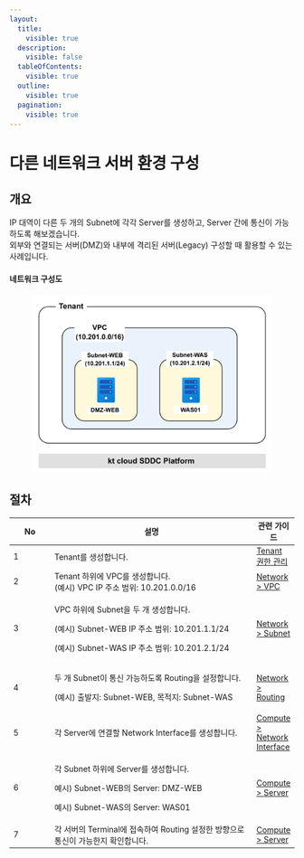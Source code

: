 ```yaml
---
layout:
  title:
    visible: true
  description:
    visible: false
  tableOfContents:
    visible: true
  outline:
    visible: true
  pagination:
    visible: true
---
```


# 다른 네트워크 서버 환경 구성

## 개요

IP 대역이 다른 두 개의 Subnet에 각각 Server를 생성하고, Server 간에 통신이 가능하도록 해보겠습니다.\
외부와 연결되는 서버(DMZ)와 내부에 격리된 서버(Legacy) 구성할 때 활용할 수 있는 사례입니다.

#### 네트워크 구성도

<figure><img src="../.gitbook/assets/image (510).png" alt=""><figcaption></figcaption></figure>

## 절차

<table><thead><tr><th width="70.33333333333331">No</th><th width="417">설명</th><th>관련 가이드</th></tr></thead><tbody><tr><td>1</td><td>Tenant를 생성합니다.</td><td><a href="../tenant-member.md">Tenant 권한 관리</a></td></tr><tr><td>2</td><td>Tenant 하위에 VPC를 생성합니다.<br>(예시) VPC IP 주소 범위: 10.201.0.0/16</td><td><a href="../network/vpc.md#vpc-1">Network > VPC</a></td></tr><tr><td>3</td><td><p>VPC 하위에 Subnet을 두 개 생성합니다.</p><p>(예시) Subnet-WEB IP 주소 범위: 10.201.1.1/24</p><p>(예시) Subnet-WAS IP 주소 범위: 10.201.2.1/24</p></td><td><a href="../network/subnet.md#subnet-1">Network > Subnet</a></td></tr><tr><td>4</td><td><p>두 개 Subnet이 통신 가능하도록 Routing을 설정합니다.</p><p>(예시) 출발지: Subnet-WEB, 목적지: Subnet-WAS</p></td><td><a href="../network/routing.md#routing-1">Network > Routing</a></td></tr><tr><td>5</td><td>각 Server에 연결할 Network Interface를 생성합니다. </td><td><a href="../compute/network-interface.md#network-interface-1">Compute > Network Interface</a></td></tr><tr><td>6</td><td><p>각 Subnet 하위에 Server를 생성합니다.</p><p>예시) Subnet-WEB의 Server: DMZ-WEB</p><p>예시) Subnet-WAS의 Server: WAS01</p></td><td><a href="../compute/server.md#server-3">Compute > Server</a></td></tr><tr><td>7</td><td>각 서버의 Terminal에 접속하여 Routing 설정한 방향으로 통신이 가능한지 확인합니다.</td><td><a href="../compute/server.md#server-terminal">Compute > Server</a></td></tr></tbody></table>

